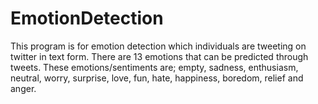 # EmotionDetection
This program is for emotion detection which individuals are tweeting on twitter in text form. There are 13 emotions that can be predicted through tweets.
These emotions/sentiments are; empty, sadness, enthusiasm, neutral, worry, surprise, love, fun, hate, happiness, boredom, relief and anger.
